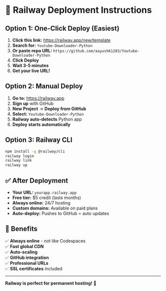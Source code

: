 # 🚂 Railway Deployment Instructions

## Option 1: One-Click Deploy (Easiest)

1. **Click this link:** https://railway.app/new/template
2. **Search for:** `Youtube-Downloader-Python`
3. **Or paste repo URL:** `https://github.com/aayush61203/Youtube-Downloader-Python`
4. **Click Deploy** 
5. **Wait 3-5 minutes**
6. **Get your live URL!**

## Option 2: Manual Deploy

1. **Go to:** https://railway.app
2. **Sign up** with GitHub
3. **New Project** → **Deploy from GitHub**
4. **Select:** `Youtube-Downloader-Python`
5. **Railway auto-detects** Python app
6. **Deploy starts automatically**

## Option 3: Railway CLI

```bash
npm install -g @railway/cli
railway login
railway link
railway up
```

## ✅ After Deployment

- **Your URL:** `yourapp.railway.app` 
- **Free tier:** $5 credit (lasts months)
- **Always online:** 24/7 hosting
- **Custom domains:** Available on paid plans
- **Auto-deploy:** Pushes to GitHub = auto updates

## 🎯 Benefits

✅ **Always online** - not like Codespaces  
✅ **Fast global CDN**  
✅ **Auto-scaling**  
✅ **GitHub integration**  
✅ **Professional URLs**  
✅ **SSL certificates** included

---

**Railway is perfect for permanent hosting!** 🚀